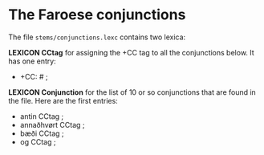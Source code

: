 # The Faroese conjunctions

The file `stems/conjunctions.lexc` contains two lexica:

**LEXICON CCtag** for assigning the +CC tag to all the conjunctions below. It has one entry:
 * +CC: # ;

**LEXICON Conjunction** for the list of 10 or so conjunctions that are found in the file. Here are the first entries:
 * antin CCtag ;
 * annaðhvørt CCtag ;
 * bæði CCtag ;
 * og CCtag ;
